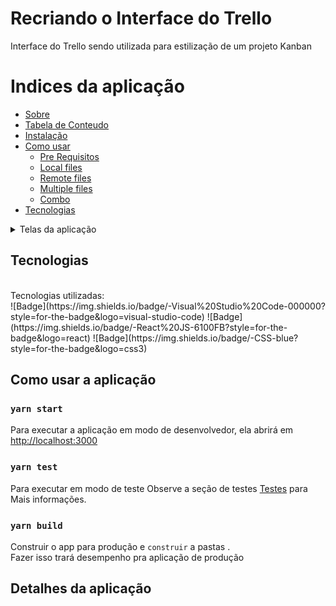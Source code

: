 # Recriando o Interface do Trello

Interface do Trello sendo utilizada para estilização de um projeto Kanban

Indices da aplicação
=================
<!--ts-->
   * [Sobre](#Sobre)
   * [Tabela de Conteudo](#tabela-de-conteudo)
   * [Instalação](#instalacao)
   * [Como usar](#como-usar-a-aplicação)
      * [Pre Requisitos](#pre-requisitos)
      * [Local files](#local-files)
      * [Remote files](#remote-files)
      * [Multiple files](#multiple-files)
      * [Combo](#combo)
   * [Tecnologias](#tecnologias)
<!--te-->

<details>
  <summary>Telas da aplicação</summary>
    <img src="src/images/README/home.png" width='340px' height='150px'>
    <img src="src/images/README/home.png" width='340px' height='150px'>
    <img src="src/images/README/home.png" width='340px' height='150px'>
</details>



## Tecnologias

<br>
Tecnologias utilizadas:<br>
![Badge](https://img.shields.io/badge/-Visual%20Studio%20Code-000000?style=for-the-badge&logo=visual-studio-code)
![Badge](https://img.shields.io/badge/-React%20JS-6100FB?style=for-the-badge&logo=react)
![Badge](https://img.shields.io/badge/-CSS-blue?style=for-the-badge&logo=css3)


##  Como usar a aplicação

### `yarn start`
Para executar a aplicação em modo de desenvolvedor, ela abrirá em [http://localhost:3000](http://localhost:3000)

### `yarn test`

Para executar em modo de teste
Observe a seção de testes [Testes](https://facebook.github.io/create-react-app/docs/running-tests) para Mais informações.

### `yarn build`

Construir o app para produção e `construir` a pastas .\
Fazer isso trará desempenho pra aplicação de produção

## Detalhes da aplicação
